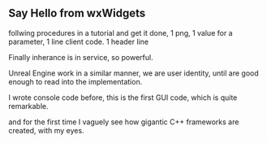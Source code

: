 ## Say Hello from wxWidgets

follwing procedures in a tutorial and get it done, 
1 png, 
1 value for a parameter, 
1 line client code.
1 header line

Finally inherance is in service, so powerful. 

Unreal Engine work in a similar manner, we are user identity, until are good enough to read into the implementation.

I wrote console code before, this is the first GUI code, which is quite remarkable.

and for the first time I vaguely see how gigantic C++ frameworks are created, with my eyes.
